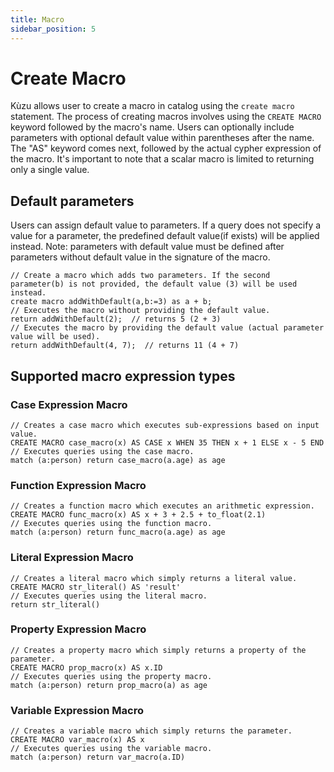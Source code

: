 ```yaml
---
title: Macro
sidebar_position: 5
---
```

# Create Macro
Kùzu allows user to create a macro in catalog using the `create macro` statement. The process of creating macros involves using the `CREATE MACRO` keyword followed by the macro's name. Users can optionally include parameters with optional default value within parentheses after the name. The "AS" keyword comes next, followed by the actual cypher expression of the macro. It's important to note that a scalar macro is limited to returning only a single value.

## Default parameters
Users can assign default value to parameters. If a query does not specify a value for a parameter, the predefined default value(if exists) will be applied instead. Note: parameters with default value must be defined after parameters without default value in the signature of the macro.
```
// Create a macro which adds two parameters. If the second parameter(b) is not provided, the default value (3) will be used instead.
create macro addWithDefault(a,b:=3) as a + b;
// Executes the macro without providing the default value.
return addWithDefault(2);  // returns 5 (2 + 3)
// Executes the macro by providing the default value (actual parameter value will be used).
return addWithDefault(4, 7);  // returns 11 (4 + 7)
```

## Supported macro expression types

### Case Expression Macro
```
// Creates a case macro which executes sub-expressions based on input value.
CREATE MACRO case_macro(x) AS CASE x WHEN 35 THEN x + 1 ELSE x - 5 END
// Executes queries using the case macro.
match (a:person) return case_macro(a.age) as age
```

### Function Expression Macro
```
// Creates a function macro which executes an arithmetic expression.
CREATE MACRO func_macro(x) AS x + 3 + 2.5 + to_float(2.1)
// Executes queries using the function macro.
match (a:person) return func_macro(a.age) as age
```

### Literal Expression Macro
```
// Creates a literal macro which simply returns a literal value.
CREATE MACRO str_literal() AS 'result'
// Executes queries using the literal macro.
return str_literal()
```

### Property Expression Macro
```
// Creates a property macro which simply returns a property of the parameter.
CREATE MACRO prop_macro(x) AS x.ID
// Executes queries using the property macro.
match (a:person) return prop_macro(a) as age
```

### Variable Expression Macro
```
// Creates a variable macro which simply returns the parameter.
CREATE MACRO var_macro(x) AS x
// Executes queries using the variable macro.
match (a:person) return var_macro(a.ID)
```
